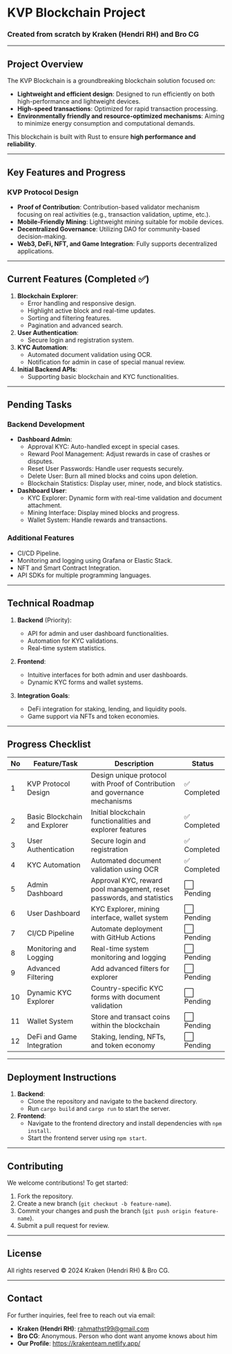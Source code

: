 # KVP Blockchain Project

### Created from scratch by **Kraken (Hendri RH)** and **Bro CG**

---

## Project Overview

The KVP Blockchain is a groundbreaking blockchain solution focused on:
- **Lightweight and efficient design**: Designed to run efficiently on both high-performance and lightweight devices.
- **High-speed transactions**: Optimized for rapid transaction processing.
- **Environmentally friendly and resource-optimized mechanisms**: Aiming to minimize energy consumption and computational demands.

This blockchain is built with Rust to ensure **high performance and reliability**.

---

## Key Features and Progress

### KVP Protocol Design
- **Proof of Contribution**: Contribution-based validator mechanism focusing on real activities (e.g., transaction validation, uptime, etc.).
- **Mobile-Friendly Mining**: Lightweight mining suitable for mobile devices.
- **Decentralized Governance**: Utilizing DAO for community-based decision-making.
- **Web3, DeFi, NFT, and Game Integration**: Fully supports decentralized applications.

---

## Current Features (Completed ✅)
1. **Blockchain Explorer**:
   - Error handling and responsive design.
   - Highlight active block and real-time updates.
   - Sorting and filtering features.
   - Pagination and advanced search.
2. **User Authentication**:
   - Secure login and registration system.
3. **KYC Automation**:
   - Automated document validation using OCR.
   - Notification for admin in case of special manual review.
4. **Initial Backend APIs**:
   - Supporting basic blockchain and KYC functionalities.

---

## Pending Tasks
### Backend Development
- **Dashboard Admin**:
  - Approval KYC: Auto-handled except in special cases.
  - Reward Pool Management: Adjust rewards in case of crashes or disputes.
  - Reset User Passwords: Handle user requests securely.
  - Delete User: Burn all mined blocks and coins upon deletion.
  - Blockchain Statistics: Display user, miner, node, and block statistics.
- **Dashboard User**:
  - KYC Explorer: Dynamic form with real-time validation and document attachment.
  - Mining Interface: Display mined blocks and progress.
  - Wallet System: Handle rewards and transactions.

### Additional Features
- CI/CD Pipeline.
- Monitoring and logging using Grafana or Elastic Stack.
- NFT and Smart Contract Integration.
- API SDKs for multiple programming languages.

---

## Technical Roadmap

1. **Backend** (Priority):
   - API for admin and user dashboard functionalities.
   - Automation for KYC validations.
   - Real-time system statistics.

2. **Frontend**:
   - Intuitive interfaces for both admin and user dashboards.
   - Dynamic KYC forms and wallet systems.

3. **Integration Goals**:
   - DeFi integration for staking, lending, and liquidity pools.
   - Game support via NFTs and token economies.

---

## Progress Checklist

| **No** | **Feature/Task**                                | **Description**                                                             | **Status**    |
|--------|-------------------------------------------------|-----------------------------------------------------------------------------|---------------|
| 1      | KVP Protocol Design                             | Design unique protocol with Proof of Contribution and governance mechanisms | ✅ Completed  |
| 2      | Basic Blockchain and Explorer                   | Initial blockchain functionalities and explorer features                    | ✅ Completed  |
| 3      | User Authentication                             | Secure login and registration                                               | ✅ Completed  |
| 4      | KYC Automation                                  | Automated document validation using OCR                                     | ✅ Completed  |
| 5      | Admin Dashboard                                 | Approval KYC, reward pool management, reset passwords, and statistics       | ⬜ Pending     |
| 6      | User Dashboard                                  | KYC Explorer, mining interface, wallet system                               | ⬜ Pending     |
| 7      | CI/CD Pipeline                                  | Automate deployment with GitHub Actions                                     | ⬜ Pending     |
| 8      | Monitoring and Logging                          | Real-time system monitoring and logging                                     | ⬜ Pending     |
| 9      | Advanced Filtering                              | Add advanced filters for explorer                                           | ⬜ Pending     |
| 10     | Dynamic KYC Explorer                            | Country-specific KYC forms with document validation                         | ⬜ Pending     |
| 11     | Wallet System                                   | Store and transact coins within the blockchain                              | ⬜ Pending     |
| 12     | DeFi and Game Integration                       | Staking, lending, NFTs, and token economy                                   | ⬜ Pending     |

---

## Deployment Instructions

1. **Backend**:
   - Clone the repository and navigate to the backend directory.
   - Run `cargo build` and `cargo run` to start the server.
2. **Frontend**:
   - Navigate to the frontend directory and install dependencies with `npm install`.
   - Start the frontend server using `npm start`.

---

## Contributing
We welcome contributions! To get started:
1. Fork the repository.
2. Create a new branch (`git checkout -b feature-name`).
3. Commit your changes and push the branch (`git push origin feature-name`).
4. Submit a pull request for review.

---

## License
All rights reserved © 2024 Kraken (Hendri RH) & Bro CG.

---

## Contact
For further inquiries, feel free to reach out via email:
- **Kraken (Hendri RH)**: rahmathst99@gmail.com
- **Bro CG**: Anonymous. Person who dont want anyome knows about him
- **Our Profile**: https://krakenteam.netlify.app/
